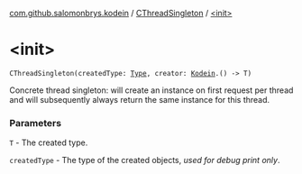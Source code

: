 [com.github.salomonbrys.kodein](../index.md) / [CThreadSingleton](index.md) / [&lt;init&gt;](.)

# &lt;init&gt;

`CThreadSingleton(createdType: `[`Type`](http://docs.oracle.com/javase/6/docs/api/java/lang/reflect/Type.html)`, creator: `[`Kodein`](../-kodein/index.md)`.() -> T)`

Concrete thread singleton: will create an instance on first request per thread and will subsequently always return the same instance for this thread.

### Parameters

`T` - The created type.

`createdType` - The type of the created objects, *used for debug print only*.